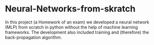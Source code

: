 # Neural-Networks-from-skratch


In this project (a Homework of an exam) we developed a neural network (MLP) from scratch in python without the help of machine learning frameworks. The development also included training and (therefore) the back-propagation algorithm.
